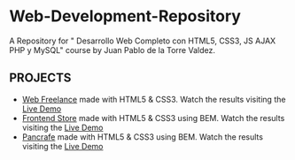 # Web-Development-Repository
A Repository for " Desarrollo Web Completo con HTML5, CSS3, JS AJAX PHP y MySQL" course by Juan Pablo de la Torre Valdez.

## PROJECTS

- [Web Freelance](https://github.com/Pancratzia/Web-Development-Repository/tree/main/01-WebFreelance) made with HTML5 & CSS3. Watch the results visiting the [Live Demo](https://pancratzia-webfreelance.netlify.app/)
- [Frontend Store](https://github.com/Pancratzia/Web-Development-Repository/tree/main/02-FrontendStore) made with HTML5 & CSS3 using BEM. Watch the results visiting the [Live Demo](https://pancratzia-frontendstore.netlify.app/)
- [Pancrafe](https://github.com/Pancratzia/Web-Development-Repository/tree/main/03-PanCrAFE) made with HTML5 & CSS3 using BEM. Watch the results visiting the [Live Demo](https://pancratzia-pancrafe.netlify.app/)
